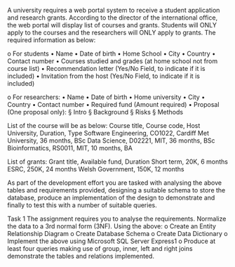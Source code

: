 A university requires a web portal system to receive a student application and research grants. 
According to the director of the international office, the web portal will display list of courses and grants.
Students will ONLY apply to the courses and the researchers will ONLY apply to grants.
The required information as below:

o For students
• Name
• Date of birth
• Home School
• City
• Country
• Contact number
• Courses studied and grades (at home school not from course list)
• Recommendation letter (Yes/No Field, to indicate if it is included)
• Invitation from the host (Yes/No Field, to indicate if it is included)

o For researchers:
• Name
• Date of birth
• Home university
• City
• Country
• Contact number
• Required fund (Amount required)
• Proposal (One proposal only):
§ Intro
§ Background
§ Risks
§ Methods

List of the course will be as below:
Course title, Course code, Host University, Duration, Type
Software Engineering, CO1022, Cardiff Met University, 36 months, BSc
Data Science, D02221, MIT, 36 months, BSc
Bioinformatics, RS0011, MIT, 10 months, BA

List of grants:
Grant title, Available fund, Duration
Short term, 20K, 6 months
ESRC, 250K, 24 months
Welsh Government, 150K, 12 months

As part of the development effort you are tasked with analysing the above tables and requirements provided, designing a suitable schema to store the database, 
produce an implementation of the design to demonstrate and finally to test this with a number of suitable queries.

Task 1
The assignment requires you to analyse the requirements.
Normalize the data to a 3rd normal form (3NF).
Using the above:
o Create an Entity Relationship Diagram
o Create Database Schema
o Create Data Dictionary
o Implement the above using Microsoft SQL Server Express1
o Produce at least four queries making use of group, inner, left and right joins demonstrate the tables and relations implemented.
